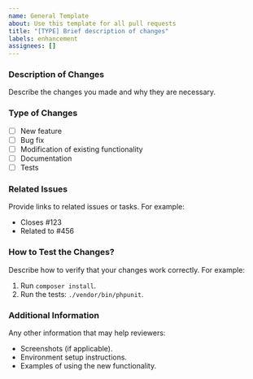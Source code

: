 ```yaml
---
name: General Template
about: Use this template for all pull requests
title: "[TYPE] Brief description of changes"
labels: enhancement
assignees: []
---
```


### Description of Changes
Describe the changes you made and why they are necessary.

### Type of Changes
- [ ] New feature
- [ ] Bug fix
- [ ] Modification of existing functionality
- [ ] Documentation
- [ ] Tests

### Related Issues
Provide links to related issues or tasks. For example:
- Closes #123
- Related to #456

### How to Test the Changes?
Describe how to verify that your changes work correctly. For example:
1. Run `composer install`.
2. Run the tests: `./vendor/bin/phpunit`.

### Additional Information
Any other information that may help reviewers:
- Screenshots (if applicable).
- Environment setup instructions.
- Examples of using the new functionality.